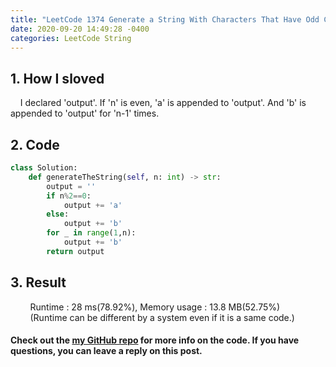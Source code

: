 ```yaml
---
title: "LeetCode 1374 Generate a String With Characters That Have Odd Counts.py"
date: 2020-09-20 14:49:28 -0400
categories: LeetCode String
---
```


## 1. How I sloved
&nbsp;&nbsp;&nbsp;&nbsp;I declared 'output'. If 'n' is even, 'a' is appended to 'output'. And 'b' is appended to 'output' for 'n-1' times.

## 2. Code
```python
class Solution:
    def generateTheString(self, n: int) -> str:
        output = ''
        if n%2==0:
            output += 'a'
        else:
            output += 'b'
        for _ in range(1,n):
            output += 'b'
        return output
```

## 3. Result
&nbsp;&nbsp;&nbsp;&nbsp;&nbsp;&nbsp;&nbsp;&nbsp;Runtime : 28 ms(78.92%), Memory usage : 13.8 MB(52.75%)  
&nbsp;&nbsp;&nbsp;&nbsp;&nbsp;&nbsp;&nbsp;&nbsp;(Runtime can be different by a system even if it is a same code.)

#### Check out the [my GitHub repo][hyuk-gh] for more info on the code. If you have questions, you can leave a reply on this post.

[hyuk-gh]:   https://github.com/dlgur1994/StudyAlgorithms

